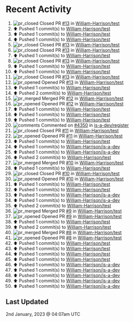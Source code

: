 # Recent Activity

<!--RECENT_ACTIVITY:start-->
1. ![pr_closed](https://cdn.jsdelivr.net/gh/Readme-Workflows/Readme-Icons@main/icons/octicons/PullRequestClosed.svg) Closed PR [#13](https://github.com/William-Harrison/test/pull/13) in [William-Harrison/test](https://github.com/William-Harrison/test)
2. ⬆️ Pushed 1 commit(s) to [William-Harrison/test](https://github.com/William-Harrison/test)
3. ⬆️ Pushed 1 commit(s) to [William-Harrison/test](https://github.com/William-Harrison/test)
4. ⬆️ Pushed 1 commit(s) to [William-Harrison/test](https://github.com/William-Harrison/test)
5. ![pr_closed](https://cdn.jsdelivr.net/gh/Readme-Workflows/Readme-Icons@main/icons/octicons/PullRequestClosed.svg) Closed PR [#13](https://github.com/William-Harrison/test/pull/13) in [William-Harrison/test](https://github.com/William-Harrison/test)
6. ![pr_closed](https://cdn.jsdelivr.net/gh/Readme-Workflows/Readme-Icons@main/icons/octicons/PullRequestClosed.svg) Closed PR [#13](https://github.com/William-Harrison/test/pull/13) in [William-Harrison/test](https://github.com/William-Harrison/test)
7. ⬆️ Pushed 1 commit(s) to [William-Harrison/test](https://github.com/William-Harrison/test)
8. ![pr_closed](https://cdn.jsdelivr.net/gh/Readme-Workflows/Readme-Icons@main/icons/octicons/PullRequestClosed.svg) Closed PR [#13](https://github.com/William-Harrison/test/pull/13) in [William-Harrison/test](https://github.com/William-Harrison/test)
9. ⬆️ Pushed 1 commit(s) to [William-Harrison/test](https://github.com/William-Harrison/test)
10. ⬆️ Pushed 1 commit(s) to [William-Harrison/test](https://github.com/William-Harrison/test)
11. ![pr_closed](https://cdn.jsdelivr.net/gh/Readme-Workflows/Readme-Icons@main/icons/octicons/PullRequestClosed.svg) Closed PR [#13](https://github.com/William-Harrison/test/pull/13) in [William-Harrison/test](https://github.com/William-Harrison/test)
12. ![pr_opened](https://cdn.jsdelivr.net/gh/Readme-Workflows/Readme-Icons@main/icons/octicons/PullRequestOpened.svg) Opened PR [#13](https://github.com/William-Harrison/test/pull/13) in [William-Harrison/test](https://github.com/William-Harrison/test)
13. ⬆️ Pushed 1 commit(s) to [William-Harrison/test](https://github.com/William-Harrison/test)
14. ⬆️ Pushed 2 commit(s) to [William-Harrison/test](https://github.com/William-Harrison/test)
15. ![pr_merged](https://cdn.jsdelivr.net/gh/Readme-Workflows/Readme-Icons@main/icons/octicons/PullRequestMerged.svg) Merged PR [#12](https://github.com/William-Harrison/test/pull/12) in [William-Harrison/test](https://github.com/William-Harrison/test)
16. ![pr_opened](https://cdn.jsdelivr.net/gh/Readme-Workflows/Readme-Icons@main/icons/octicons/PullRequestOpened.svg) Opened PR [#12](https://github.com/William-Harrison/test/pull/12) in [William-Harrison/test](https://github.com/William-Harrison/test)
17. ⬆️ Pushed 1 commit(s) to [William-Harrison/test](https://github.com/William-Harrison/test)
18. ⬆️ Pushed 1 commit(s) to [William-Harrison/test](https://github.com/William-Harrison/test)
19. ⬆️ Pushed 1 commit(s) to [William-Harrison/test](https://github.com/William-Harrison/test)
20. ![comments](https://cdn.jsdelivr.net/gh/Readme-Workflows/Readme-Icons@main/icons/octicons/Comment.svg) Commented on [#4350](https://github.com/is-a-dev/register/pull/4350#issuecomment-1368635285) in [is-a-dev/register](https://github.com/is-a-dev/register)
21. ![pr_closed](https://cdn.jsdelivr.net/gh/Readme-Workflows/Readme-Icons@main/icons/octicons/PullRequestClosed.svg) Closed PR [#11](https://github.com/William-Harrison/test/pull/11) in [William-Harrison/test](https://github.com/William-Harrison/test)
22. ![pr_opened](https://cdn.jsdelivr.net/gh/Readme-Workflows/Readme-Icons@main/icons/octicons/PullRequestOpened.svg) Opened PR [#11](https://github.com/William-Harrison/test/pull/11) in [William-Harrison/test](https://github.com/William-Harrison/test)
23. ⬆️ Pushed 1 commit(s) to [William-Harrison/test](https://github.com/William-Harrison/test)
24. ⬆️ Pushed 1 commit(s) to [William-Harrison/is-a-dev](https://github.com/William-Harrison/is-a-dev)
25. ⬆️ Pushed 1 commit(s) to [William-Harrison/is-a-dev](https://github.com/William-Harrison/is-a-dev)
26. ⬆️ Pushed 2 commit(s) to [William-Harrison/test](https://github.com/William-Harrison/test)
27. ![pr_merged](https://cdn.jsdelivr.net/gh/Readme-Workflows/Readme-Icons@main/icons/octicons/PullRequestMerged.svg) Merged PR [#10](https://github.com/William-Harrison/test/pull/10) in [William-Harrison/test](https://github.com/William-Harrison/test)
28. ⬆️ Pushed 1 commit(s) to [William-Harrison/test](https://github.com/William-Harrison/test)
29. ![pr_closed](https://cdn.jsdelivr.net/gh/Readme-Workflows/Readme-Icons@main/icons/octicons/PullRequestClosed.svg) Closed PR [#10](https://github.com/William-Harrison/test/pull/10) in [William-Harrison/test](https://github.com/William-Harrison/test)
30. ![pr_opened](https://cdn.jsdelivr.net/gh/Readme-Workflows/Readme-Icons@main/icons/octicons/PullRequestOpened.svg) Opened PR [#10](https://github.com/William-Harrison/test/pull/10) in [William-Harrison/test](https://github.com/William-Harrison/test)
31. ⬆️ Pushed 1 commit(s) to [William-Harrison/test](https://github.com/William-Harrison/test)
32. ⬆️ Pushed 1 commit(s) to [William-Harrison/test](https://github.com/William-Harrison/test)
33. ⬆️ Pushed 1 commit(s) to [William-Harrison/is-a-dev](https://github.com/William-Harrison/is-a-dev)
34. ⬆️ Pushed 1 commit(s) to [William-Harrison/is-a-dev](https://github.com/William-Harrison/is-a-dev)
35. ⬆️ Pushed 2 commit(s) to [William-Harrison/test](https://github.com/William-Harrison/test)
36. ![pr_merged](https://cdn.jsdelivr.net/gh/Readme-Workflows/Readme-Icons@main/icons/octicons/PullRequestMerged.svg) Merged PR [#9](https://github.com/William-Harrison/test/pull/9) in [William-Harrison/test](https://github.com/William-Harrison/test)
37. ![pr_opened](https://cdn.jsdelivr.net/gh/Readme-Workflows/Readme-Icons@main/icons/octicons/PullRequestOpened.svg) Opened PR [#9](https://github.com/William-Harrison/test/pull/9) in [William-Harrison/test](https://github.com/William-Harrison/test)
38. ⬆️ Pushed 1 commit(s) to [William-Harrison/test](https://github.com/William-Harrison/test)
39. ⬆️ Pushed 2 commit(s) to [William-Harrison/test](https://github.com/William-Harrison/test)
40. ![pr_merged](https://cdn.jsdelivr.net/gh/Readme-Workflows/Readme-Icons@main/icons/octicons/PullRequestMerged.svg) Merged PR [#8](https://github.com/William-Harrison/test/pull/8) in [William-Harrison/test](https://github.com/William-Harrison/test)
41. ![pr_opened](https://cdn.jsdelivr.net/gh/Readme-Workflows/Readme-Icons@main/icons/octicons/PullRequestOpened.svg) Opened PR [#8](https://github.com/William-Harrison/test/pull/8) in [William-Harrison/test](https://github.com/William-Harrison/test)
42. ⬆️ Pushed 1 commit(s) to [William-Harrison/test](https://github.com/William-Harrison/test)
43. ⬆️ Pushed 1 commit(s) to [William-Harrison/test](https://github.com/William-Harrison/test)
44. ⬆️ Pushed 1 commit(s) to [William-Harrison/test](https://github.com/William-Harrison/test)
45. ⬆️ Pushed 1 commit(s) to [William-Harrison/test](https://github.com/William-Harrison/test)
46. ⬆️ Pushed 1 commit(s) to [William-Harrison/is-a-dev](https://github.com/William-Harrison/is-a-dev)
47. ⬆️ Pushed 1 commit(s) to [William-Harrison/is-a-dev](https://github.com/William-Harrison/is-a-dev)
48. ⬆️ Pushed 1 commit(s) to [William-Harrison/is-a-dev](https://github.com/William-Harrison/is-a-dev)
49. ⬆️ Pushed 1 commit(s) to [William-Harrison/is-a-dev](https://github.com/William-Harrison/is-a-dev)
50. ⬆️ Pushed 1 commit(s) to [William-Harrison/is-a-dev](https://github.com/William-Harrison/is-a-dev)
<!--RECENT_ACTIVITY:end-->

## Last Updated
<!--RECENT_ACTIVITY:last_update-->
2nd January, 2023 @ 04:07am UTC
<!--RECENT_ACTIVITY:last_update_end-->
